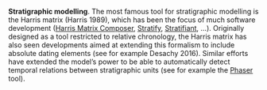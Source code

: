 **Stratigraphic modelling**. The most famous tool for stratigraphic modelling is the Harris matrix (Harris 1989), which has been the focus of much software development ([Harris Matrix Composer](https://harrismatrixcomposer.com/\#/), [Stratify](http://www.stratify.org/index.htm), [Stratifiant](https://abp.hypotheses.org/3965), …). Originally designed as a tool restricted to relative chronology, the Harris matrix has also seen developments aimed at extending this formalism to include absolute dating elements (see for example Desachy 2016). Similar efforts have extended the model’s power to be able to automatically detect temporal relations between stratigraphic units (see for example the [Phaser](http://stratigraphic.github.io/phaser-app) tool). 
